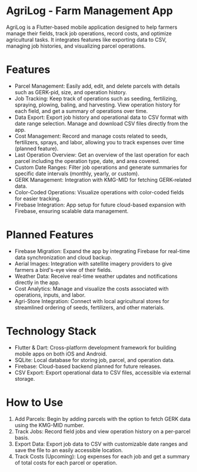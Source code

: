 # AgriLog - Farm Management App
AgriLog is a Flutter-based mobile application designed to help farmers manage their fields, track job operations, record costs, and optimize agricultural tasks. It integrates features like exporting data to CSV, managing job histories, and visualizing parcel operations.

# Features
- Parcel Management: Easily add, edit, and delete parcels with details such as GERK-pid, size, and operation history.
- Job Tracking: Keep track of operations such as seeding, fertilizing, spraying, plowing, baling, and harvesting. View operation history for each field, and get a summary of operations over time.
- Data Export: Export job history and operational data to CSV format with date range selection. Manage and download CSV files directly from the app.
- Cost Management: Record and manage costs related to seeds, fertilizers, sprays, and labor, allowing you to track expenses over time (planned feature).
- Last Operation Overview: Get an overview of the last operation for each parcel including the operation type, date, and area covered.
- Custom Date Ranges: Filter job operations and generate summaries for specific date intervals (monthly, yearly, or custom).
- GERK Management: Integration with KMG-MID for fetching GERK-related data.
- Color-Coded Operations: Visualize operations with color-coded fields for easier tracking.
- Firebase Integration: App setup for future cloud-based expansion with Firebase, ensuring scalable data management.

# Planned Features

- Firebase Migration: Expand the app by integrating Firebase for real-time data synchronization and cloud backup.
- Aerial Images: Integration with satellite imagery providers to give farmers a bird's-eye view of their fields.
- Weather Data: Receive real-time weather updates and notifications directly in the app.
- Cost Analytics: Manage and visualize the costs associated with operations, inputs, and labor.
- Agri-Store Integration: Connect with local agricultural stores for streamlined ordering of seeds, fertilizers, and other materials.

# Technology Stack
- Flutter & Dart: Cross-platform development framework for building mobile apps on both iOS and Android.
- SQLite: Local database for storing job, parcel, and operation data.
- Firebase: Cloud-based backend planned for future releases.
- CSV Export: Export operational data to CSV files, accessible via external storage.

# How to Use
1. Add Parcels: Begin by adding parcels with the option to fetch GERK data using the KMG-MID number.
2. Track Jobs: Record field jobs and view operation history on a per-parcel basis.
3. Export Data: Export job data to CSV with customizable date ranges and save the file to an easily accessible location.
4. Track Costs (Upcoming): Log expenses for each job and get a summary of total costs for each parcel or operation.
